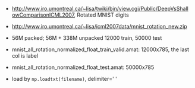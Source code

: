 * http://www.iro.umontreal.ca/~lisa/twiki/bin/view.cgi/Public/DeepVsShallowComparisonICML2007, Rotated MNIST digits

* http://www.iro.umontreal.ca/~lisa/icml2007data/mnist_rotation_new.zip
* 56M packed; 56M + 338M unpacked 12000 train, 50000 test

* mnist_all_rotation_normalized_float_train_valid.amat: 12000x785, the last col is label 
* mnist_all_rotation_normalized_float_test.amat: 50000x785 
* load by `np.loadtxt(filename)`, delimiter=' '